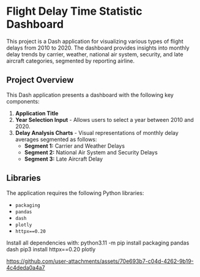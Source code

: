 # Flight Delay Time Statistic Dashboard

This project is a Dash application for visualizing various types of flight delays from 2010 to 2020. The dashboard provides insights into monthly delay trends by carrier, weather, national air system, security, and late aircraft categories, segmented by reporting airline.

## Project Overview

This Dash application presents a dashboard with the following key components:

1. **Application Title**
2. **Year Selection Input** - Allows users to select a year between 2010 and 2020.
3. **Delay Analysis Charts** - Visual representations of monthly delay averages segmented as follows:
   - **Segment 1:** Carrier and Weather Delays
   - **Segment 2:** National Air System and Security Delays
   - **Segment 3:** Late Aircraft Delay

## Libraries

The application requires the following Python libraries:
- `packaging`
- `pandas`
- `dash`
- `plotly`
- `httpx==0.20`

Install all dependencies with:
            python3.11 -m pip install packaging pandas dash
            pip3 install httpx==0.20 plotly






https://github.com/user-attachments/assets/70e693b7-c04d-4262-9b19-4c4deda0a4a7

